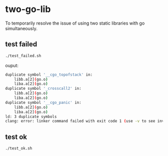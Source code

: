# two-go-lib

To temporarily resolve the issue of using two static libraries with go simultaneously.

## test failed

```bash
./test_failed.sh 
```

ouput:

```bash
duplicate symbol '__cgo_topofstack' in:
    libb.a[2](go.o)
    liba.a[2](go.o)
duplicate symbol '_crosscall2' in:
    libb.a[2](go.o)
    liba.a[2](go.o)
duplicate symbol '__cgo_panic' in:
    libb.a[2](go.o)
    liba.a[2](go.o)
ld: 3 duplicate symbols
clang: error: linker command failed with exit code 1 (use -v to see invocation)
```

## test ok

```bash
./test_ok.sh 
```
